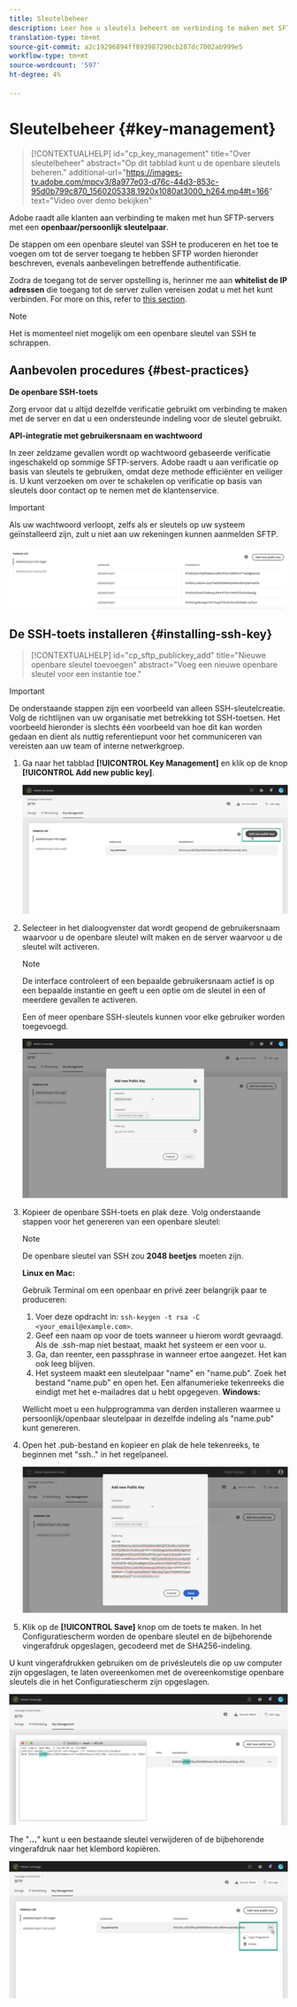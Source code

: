 ```yaml
---
title: Sleutelbeheer
description: Leer hoe u sleutels beheert om verbinding te maken met SFTP-servers
translation-type: tm+mt
source-git-commit: a2c19296894ff893987290cb287dc7002ab999e5
workflow-type: tm+mt
source-wordcount: '597'
ht-degree: 4%

---
```



# Sleutelbeheer {#key-management}

>[!CONTEXTUALHELP]
>id="cp_key_management"
>title="Over sleutelbeheer"
>abstract="Op dit tabblad kunt u de openbare sleutels beheren."
>additional-url="https://images-tv.adobe.com/mpcv3/8a977e03-d76c-44d3-853c-95d0b799c870_1560205338.1920x1080at3000_h264.mp4#t=166" text="Video over demo bekijken"

Adobe raadt alle klanten aan verbinding te maken met hun SFTP-servers met een **openbaar/persoonlijk sleutelpaar**.

De stappen om een openbare sleutel van SSH te produceren en het toe te voegen om tot de server toegang te hebben SFTP worden hieronder beschreven, evenals aanbevelingen betreffende authentificatie.

Zodra de toegang tot de server opstelling is, herinner me aan **whitelist de IP adressen** die toegang tot de server zullen vereisen zodat u met het kunt verbinden. For more on this, refer to [this section](../../instances-settings/using/ip-whitelisting-instance-access.md).

>[!NOTE]
>
>Het is momenteel niet mogelijk om een openbare sleutel van SSH te schrappen.

## Aanbevolen procedures {#best-practices}

**De openbare SSH-toets**

Zorg ervoor dat u altijd dezelfde verificatie gebruikt om verbinding te maken met de server en dat u een ondersteunde indeling voor de sleutel gebruikt.

**API-integratie met gebruikersnaam en wachtwoord**

In zeer zeldzame gevallen wordt op wachtwoord gebaseerde verificatie ingeschakeld op sommige SFTP-servers. Adobe raadt u aan verificatie op basis van sleutels te gebruiken, omdat deze methode efficiënter en veiliger is. U kunt verzoeken om over te schakelen op verificatie op basis van sleutels door contact op te nemen met de klantenservice.

>[!IMPORTANT]
>
>Als uw wachtwoord verloopt, zelfs als er sleutels op uw systeem geïnstalleerd zijn, zult u niet aan uw rekeningen kunnen aanmelden SFTP.

![](assets/control_panel_passwordexpires.png)

## De SSH-toets installeren {#installing-ssh-key}

>[!CONTEXTUALHELP]
>id="cp_sftp_publickey_add"
>title="Nieuwe openbare sleutel toevoegen"
>abstract="Voeg een nieuwe openbare sleutel voor een instantie toe."

>[!IMPORTANT]
>
>De onderstaande stappen zijn een voorbeeld van alleen SSH-sleutelcreatie. Volg de richtlijnen van uw organisatie met betrekking tot SSH-toetsen. Het voorbeeld hieronder is slechts één voorbeeld van hoe dit kan worden gedaan en dient als nuttig referentiepunt voor het communiceren van vereisten aan uw team of interne netwerkgroep.

1. Ga naar het tabblad **[!UICONTROL Key Management]** en klik op de knop **[!UICONTROL Add new public key]**.

   ![](assets/key0.png)

1. Selecteer in het dialoogvenster dat wordt geopend de gebruikersnaam waarvoor u de openbare sleutel wilt maken en de server waarvoor u de sleutel wilt activeren.

   >[!NOTE]
   >
   >De interface controleert of een bepaalde gebruikersnaam actief is op een bepaalde instantie en geeft u een optie om de sleutel in een of meerdere gevallen te activeren.
   >
   >Een of meer openbare SSH-sleutels kunnen voor elke gebruiker worden toegevoegd.

   ![](assets/key1.png)

1. Kopieer de openbare SSH-toets en plak deze. Volg onderstaande stappen voor het genereren van een openbare sleutel:

   >[!NOTE]
   >
   >De openbare sleutel van SSH zou **2048 beetjes** moeten zijn.

   **Linux en Mac:**

   Gebruik Terminal om een openbaar en privé zeer belangrijk paar te produceren:
   1. Voer deze opdracht in: `ssh-keygen -t rsa -C <your_email@example.com>`.
   1. Geef een naam op voor de toets wanneer u hierom wordt gevraagd. Als de .ssh-map niet bestaat, maakt het systeem er een voor u.
   1. Ga, dan reenter, een passphrase in wanneer ertoe aangezet. Het kan ook leeg blijven.
   1. Het systeem maakt een sleutelpaar &quot;name&quot; en &quot;name.pub&quot;. Zoek het bestand &quot;name.pub&quot; en open het. Een alfanumerieke tekenreeks die eindigt met het e-mailadres dat u hebt opgegeven.
   **Windows:**

   Wellicht moet u een hulpprogramma van derden installeren waarmee u persoonlijk/openbaar sleutelpaar in dezelfde indeling als &quot;name.pub&quot; kunt genereren.

1. Open het .pub-bestand en kopieer en plak de hele tekenreeks, te beginnen met &quot;ssh..&quot; in het regelpaneel.

   ![](assets/publickey.png)

1. Klik op de **[!UICONTROL Save]** knop om de toets te maken. In het Configuratiescherm worden de openbare sleutel en de bijbehorende vingerafdruk opgeslagen, gecodeerd met de SHA256-indeling.

U kunt vingerafdrukken gebruiken om de privésleutels die op uw computer zijn opgeslagen, te laten overeenkomen met de overeenkomstige openbare sleutels die in het Configuratiescherm zijn opgeslagen.

![](assets/fingerprint_compare.png)

The &quot;**...**&quot; kunt u een bestaande sleutel verwijderen of de bijbehorende vingerafdruk naar het klembord kopiëren.

![](assets/key_options.png)
